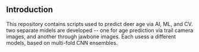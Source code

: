 ## Introduction

This repository contains scripts used to predict deer age via AI, ML, and CV. two separate midels are developed -- one for age prediction via trail camera images, and another through jawbone images. Each usess a different models, based on multi-fold CNN ensembles.
